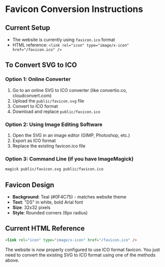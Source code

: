 # Favicon Conversion Instructions

## Current Setup
- The website is currently using `favicon.ico` format
- HTML reference: `<link rel="icon" type="image/x-icon" href="/favicon.ico" />`

## To Convert SVG to ICO

### Option 1: Online Converter
1. Go to an online SVG to ICO converter (like convertio.co, cloudconvert.com)
2. Upload the `public/favicon.svg` file
3. Convert to ICO format
4. Download and replace `public/favicon.ico`

### Option 2: Using Image Editing Software
1. Open the SVG in an image editor (GIMP, Photoshop, etc.)
2. Export as ICO format
3. Replace the existing favicon.ico file

### Option 3: Command Line (if you have ImageMagick)
```bash
magick public/favicon.svg public/favicon.ico
```

## Favicon Design
- **Background**: Teal (#0F4C75) - matches website theme
- **Text**: "DS" in white, bold Arial font
- **Size**: 32x32 pixels
- **Style**: Rounded corners (6px radius)

## Current HTML Reference
```html
<link rel="icon" type="image/x-icon" href="/favicon.ico" />
```

The website is now properly configured to use ICO format favicon. You just need to convert the existing SVG to ICO format using one of the methods above. 